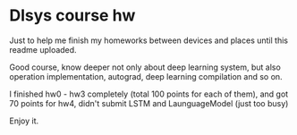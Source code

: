 # Dlsys course hw

Just to help me finish my homeworks between devices and places until this readme uploaded.

Good course, know deeper not only about deep learning system, but also operation implementation, autograd, deep learning compilation and so on.

I finished hw0 - hw3 completely (total 100 points for each of them), and got 70 points for hw4, didn't submit LSTM and LaunguageModel (just too busy)

Enjoy it.
